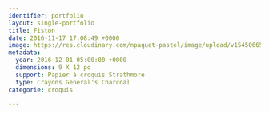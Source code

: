 ```yaml
---
identifier: portfolio
layout: single-portfolio
title: Fiston
date: 2016-11-17 17:08:49 +0000
image: https://res.cloudinary.com/npaquet-pastel/image/upload/v1545066551/Fiston-bande-dessin%C3%A9e-fusain-23-X-28-cm-2016-.jpg
metadata:
  year: 2016-12-01 05:00:00 +0000
  dimensions: 9 X 12 po
  support: Papier à croquis Strathmore
  type: Crayons General's Charcoal
categorie: croquis

---
```

